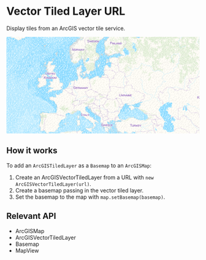 # Vector Tiled Layer URL

Display tiles from an ArcGIS vector tile service.

![](VectorTiledLayerURL.png)

## How it works

To add an `ArcGISTiledLayer` as a `Basemap` to an `ArcGISMap`:


  1. Create an ArcGISVectorTiledLayer from a URL with `new ArcGISVectorTiledLayer(url)`.
  2. Create a basemap passing in the vector tiled layer.
  3. Set the basemap to the map with `map.setBasemap(basemap)`.


## Relevant API


  * ArcGISMap
  * ArcGISVectorTiledLayer
  * Basemap
  * MapView


